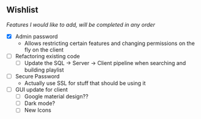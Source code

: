 ## Wishlist
*Features I would like to add, will be completed in any order*
- [x] Admin password
    * Allows restricting certain features and changing permissions on the fly on the client
- [ ] Refactoring existing code
    - [ ] Update the SQL -> Server -> Client pipeline when searching and building playlist
- [ ] Secure Password
    * Actually use SSL for stuff that should be using it
- [ ] GUI update for client
    - [ ] Google material design??
    - [ ] Dark mode?
    - [ ] New Icons